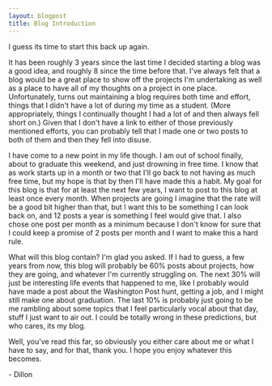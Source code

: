 ```yaml
---
layout: blogpost
title: Blog Introduction
---
```


I guess its time to start this back up again.

It has been roughly 3 years since the last time I decided starting a blog was a good idea, and roughly 8 since the time before that. I've always felt that a blog would be a great place to show off the projects I'm undertaking as well as a place to have all of my thoughts on a project in one place. Unfortunately, turns out maintaining a blog requires both time and effort, things that I didn't have a lot of during my time as a student. (More appropriately, things I continually thought I had a lot of and then always fell short on.) Given that I don't have a link to either of those previously mentioned efforts, you can probably tell that I made one or two posts to both of them and then they fell into disuse.

I have come to a new point in my life though. I am out of school finally, about to graduate this weekend, and just drowning in free time. I know that as work starts up in a month or two that I'll go back to not having as much free time, but my hope is that by then I'll have made this a habit. My goal for this blog is that for at least the next few years, I want to post to this blog at least once every month. When projects are going I imagine that the rate will be a good bit higher than that, but I want this to be something I can look back on, and 12 posts a year is something I feel would give that. I also chose one post per month as a minimum because I don't know for sure that I could keep a promise of 2 posts per month and I want to make this a hard rule.

What will this blog contain? I'm glad you asked. If I had to guess, a few years from now, this blog will probably be 60% posts about projects, how they are going, and whatever I'm currently struggling on. The next 30% will just be interesting life events that happened to me, like I probably would have made a post about the Washington Post hunt, getting a job, and I might still make one about graduation. The last 10% is probably just going to be me rambling about some topics that I feel particularly vocal about that day, stuff I just want to air out. I could be totally wrong in these predictions, but who cares, its my blog.

Well, you've read this far, so obviously you either care about me or what I have to say, and for that, thank you. I hope you enjoy whatever this becomes.

\- Dillon